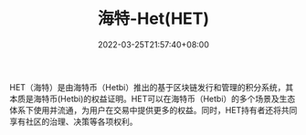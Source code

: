 ﻿---
weight: 
title: "海特-Het(HET)"
description: "HET（海特）是由海特币（Hetbi）推出的基于区块链发行和管理的积分系统，其本质是海特币(Hetbi)的权益证明"
date: 2022-03-25T21:57:40+08:00
lastmod: 2022-03-25T16:45:40+08:00
draft: false
authors: ["Metabd"]
featuredImage: "haite-hethet.webp"
link: ""
tags: ["数字代币","海特-Het(HET)"]
categories: ["navigation"]
navigation: ["数字代币"]
lightgallery: true
toc: true
pinned: false
recommend: false
recommend1: false
---
HET（海特）是由海特币（Hetbi）推出的基于区块链发行和管理的积分系统，其本质是海特币(Hetbi)的权益证明。HET可以在海特币（Hetbi）的多个场景及生态体系下使用并流通，为用户在交易中提供更多的权益。同时，HET持有者还将共同享有社区的治理、决策等各项权利。
